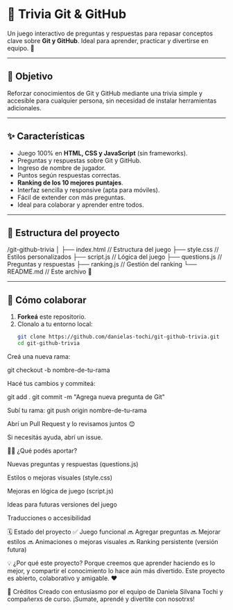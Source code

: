 # 🧠 Trivia Git & GitHub

Un juego interactivo de preguntas y respuestas para repasar conceptos clave sobre **Git y GitHub**. Ideal para aprender, practicar y divertirse en equipo. 🚀

---

## 🎯 Objetivo

Reforzar conocimientos de Git y GitHub mediante una trivia simple y accesible para cualquier persona, sin necesidad de instalar herramientas adicionales.

---

## ✨ Características

- Juego 100% en **HTML, CSS y JavaScript** (sin frameworks).
- Preguntas y respuestas sobre Git y GitHub.
- Ingreso de nombre de jugador.
- Puntos según respuestas correctas.
- **Ranking de los 10 mejores puntajes**.
- Interfaz sencilla y responsive (apta para móviles).
- Fácil de extender con más preguntas.
- Ideal para colaborar y aprender entre todos.

---

## 📁 Estructura del proyecto

/git-github-trivia │ 
├── index.html // Estructura del juego 
├── style.css // Estilos personalizados 
├── script.js // Lógica del juego 
├── questions.js // Preguntas y respuestas 
├── ranking.js // Gestión del ranking 
└── README.md // Este archivo 🙂

---

## 🤝 Cómo colaborar

1. **Forkeá** este repositorio.
2. Clonalo a tu entorno local:
   ```bash
   git clone https://github.com/danielas-tochi/git-github-trivia.git
   cd git-github-trivia

Creá una nueva rama:

git checkout -b nombre-de-tu-rama

Hacé tus cambios y commiteá:

git add .
git commit -m "Agrega nueva pregunta de Git"

Subí tu rama:
git push origin nombre-de-tu-rama

Abrí un Pull Request y lo revisamos juntos 😊

Si necesitás ayuda, abrí un issue.

🧑‍💻 ¿Qué podés aportar?

Nuevas preguntas y respuestas (questions.js)

Estilos o mejoras visuales (style.css)

Mejoras en lógica de juego (script.js)

Ideas para futuras versiones del juego

Traducciones o accesibilidad

🗓️ Estado del proyecto
✅ Juego funcional
🔜 Agregar preguntas
🔜 Mejorar estilos
🔜 Animaciones o mejoras visuales
🔜 Ranking persistente (versión futura)

💡 ¿Por qué este proyecto?
Porque creemos que aprender haciendo es lo mejor, y compartir el conocimiento lo hace aún más divertido. Este proyecto es abierto, colaborativo y amigable. ❤️

🧠 Créditos
Creado con entusiasmo por el equipo de Daniela Silvana Tochi y compañerxs de curso.
¡Sumate, aprendé y divertite con nosotrxs!

